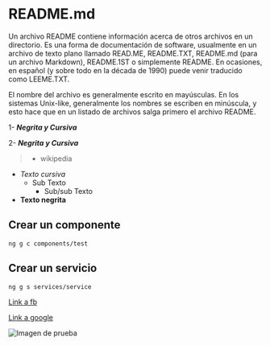 # README.md

Un archivo README contiene información acerca de otros archivos en un directorio. Es una forma de documentación de software, usualmente en un archivo de texto plano llamado READ.ME, README.TXT, README.md (para un archivo Markdown), README.1ST o simplemente README. En ocasiones, en español (y sobre todo en la década de 1990) puede venir traducido como LEEME.TXT.

El nombre del archivo es generalmente escrito en mayúsculas. En los sistemas Unix-like, generalmente los nombres se escriben en minúscula, y esto hace que en un listado de archivos salga primero el archivo README.

1-  ***Negrita y Cursiva***

2-  ___Negrita y Cursiva___

> - wikipedia

* _Texto cursiva_
    * Sub Texto
        * Sub/sub Texto
* **Texto negrita**

## Crear un componente
`ng g c components/test`

## Crear un servicio
    ng g s services/service

[Link a fb](https://www.facebook.com)

[Link a google][google]

[google]: https://www.google.com

![Imagen de prueba](https://i.blogs.es/a19bfc/testing/450_1000.jpg)




